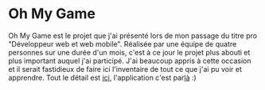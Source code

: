 # Oh My Game
Oh My Game est le projet que j'ai présenté lors de mon passage du titre pro "Développeur web et web mobile". Réalisée par une équipe de quatre personnes sur une durée d'un mois,
c'est à ce jour le projet plus abouti et plus important auquel j'ai participé. 
J'ai beaucoup appris à cette occasion et il serait fastidieux de faire ici l'inventaire de tout ce que j'ai pu voir et apprendre. Tout le détail est [ici](https://github.com/nanookOlive/ohMyGame/blob/main/dossier_de_projet-2.pdf), l'application c'est par[là]() :) 
